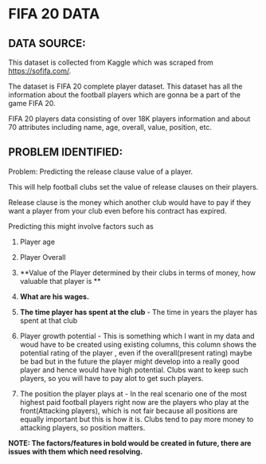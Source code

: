 # FIFA 20 DATA

## DATA SOURCE:
This dataset is collected from Kaggle which was scraped from https://sofifa.com/. 

The dataset is FIFA 20 complete player dataset. This dataset has all the information about the football players which are gonna be a part of the game FIFA 20.

FIFA 20 players data consisting of over 18K players information and about 70 attributes including name, age, overall, value, position, etc.

## PROBLEM IDENTIFIED:

Problem: Predicting the release clause value of a player. 

This will help football clubs set the value of release clauses on their players.

Release clause is the money which another club would have to pay if they want a player from your club even before his contract has expired.


Predicting this might involve factors such as 

1. Player age

2. Player Overall

3. **Value of the Player determined by their clubs in terms of money, how valuable that player is **

4. **What are his wages.**

5. **The time player has spent at the club** - The time in years the player has spent at that club

6. Player growth potential - This is something which I want in my data and woud have to be created using existing columns, this column shows the potential rating of the player , even if the overall(present rating) maybe be bad but in the future the player might develop into a really good player and hence would have high potential. Clubs want to keep such players, so you will have to pay alot to get such players.

7. The position the player plays at - In the real scenario one of the most highest paid football players right now are the players who play at the front(Attacking players), which is not fair because all positions are equally important but this is how it is. Clubs tend to pay more money to attacking players, so position matters.


**NOTE: The factors/features in bold would be created in future, there are issues with them which need resolving.**


